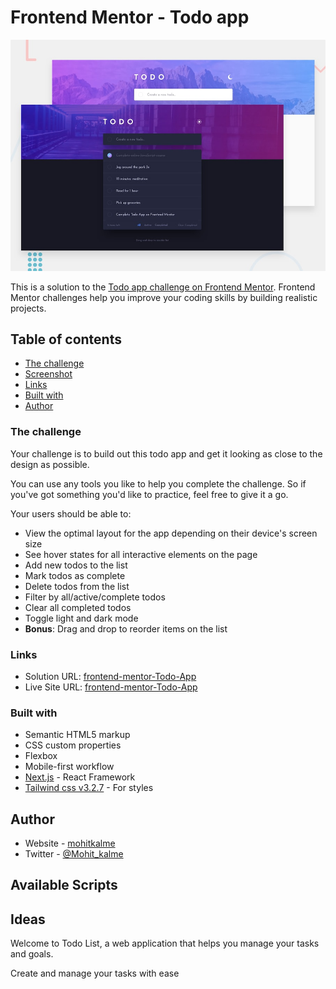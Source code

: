 # Frontend Mentor - Todo app

![Design preview for the Todo app coding challenge](./src/design/desktop-preview.jpg)

This is a solution to the [Todo app challenge on Frontend Mentor](https://www.frontendmentor.io/challenges/todo-app-Su1_KokOW). Frontend Mentor challenges help you improve your coding skills by building realistic projects.

## Table of contents

- [The challenge](#the-challenge)
- [Screenshot](#screenshot)
- [Links](#links)
- [Built with](#built-with)
- [Author](#author)

### The challenge

Your challenge is to build out this todo app and get it looking as close to the design as possible.

You can use any tools you like to help you complete the challenge. So if you've got something you'd like to practice, feel free to give it a go.

Your users should be able to:

- View the optimal layout for the app depending on their device's screen size
- See hover states for all interactive elements on the page
- Add new todos to the list
- Mark todos as complete
- Delete todos from the list
- Filter by all/active/complete todos
- Clear all completed todos
- Toggle light and dark mode
- **Bonus**: Drag and drop to reorder items on the list

### Links

- Solution URL: [frontend-mentor-Todo-App](https://github.com/mohitkalme/frontend-mentor-todo-list-app)
- Live Site URL: [frontend-mentor-Todo-App](https://mohitkalme-todo-list.netlify.app/)

### Built with

- Semantic HTML5 markup
- CSS custom properties
- Flexbox
- Mobile-first workflow
- [Next.js](https://nextjs.org/) - React Framework
- [Tailwind css v3.2.7](https://tailwindcss.com/) - For styles

## Author

- Website - [mohitkalme](https://www.instagram.com/mohitkalme21/?hl=en)
- Twitter - [@Mohit_kalme](https://twitter.com/Mohit_kalme)

## Available Scripts

## Ideas

Welcome to Todo List, a web application that helps you manage your tasks and goals.

Create and manage your tasks with ease
